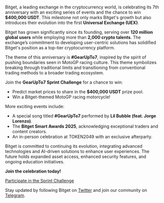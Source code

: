 Bitget, a leading exchange in the cryptocurrency world, is celebrating its 7th anniversary with an exciting series of events and the chance to win **$400,000 USDT**. This milestone not only marks Bitget's growth but also introduces their evolution into the first **Universal Exchange (UEX)**.

Bitget has grown significantly since its founding, serving over **120 million global users** while employing more than **2,000 crypto talents**. The exchange’s commitment to developing user-centric solutions has solidified Bitget's position as a top-tier cryptocurrency platform.

The theme of this anniversary is **#GearUpTo7**, inspired by the spirit of pushing boundaries seen in MotoGP racing culture. This theme symbolizes breaking through traditional limits and transitioning from conventional trading methods to a broader trading ecosystem.

Join the **GearUpTo7 Sprint Challenge** for a chance to win:
- Predict market prices to share in the **$400,000 USDT** prize pool.
- Win a Bitget-themed MotoGP racing motorcycle!

More exciting events include:
- A special song titled **#GearUpTo7** performed by **Lil Bubble (feat. Jorge Lorenzo)**.
- The **Bitget Smart Awards 2025**, acknowledging exceptional traders and content creators.
- An in-person celebration at TOKEN2049 with an exclusive afterparty.

Bitget is committed to continuing its evolution, integrating advanced technologies and AI-driven solutions to enhance user experiences. The future holds expanded asset access, enhanced security features, and ongoing education initiatives.

**Join the celebration today!**

[Participate in the Sprint Challenge](https://www.bitget.com/en/events/bitcoin-price-prediction?channelCode=regd&groupId=619953&vipCode=d1hy)

Stay updated by following Bitget on [Twitter](https://twitter.com/bitgetglobal) and join our community on [Telegram](https://t.me/BitgetENOfficial).